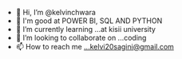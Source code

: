 - 👋 Hi, I’m @kelvinchwara
- 👀 I'm good at POWER BI, SQL AND PYTHON 
- 🌱 I’m currently learning ...at kisii university
- 💞️ I’m looking to collaborate on ...coding
- 📫 How to reach me ...kelvi20sagini@gmail.com

<!---
kelvinchwara/kelvinchwara is a ✨ special ✨ repository because its `README.md` (this file) appears on your GitHub profile.
You can click the Preview link to take a look at your changes.
--->
